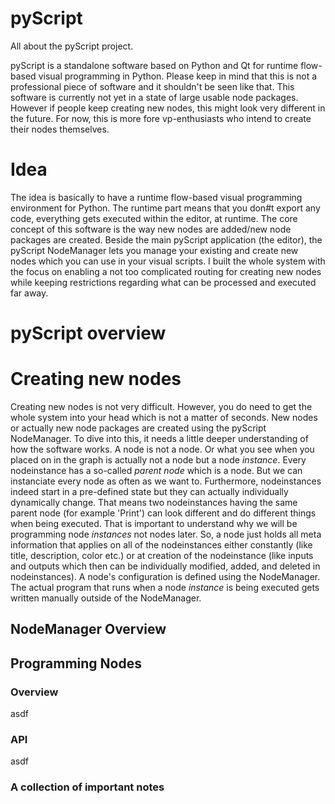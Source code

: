 # pyScript
All about the pyScript project.

pyScript is a standalone software based on Python and Qt for runtime flow-based visual programming in Python. Please keep in mind that this is not a professional piece of software and it shouldn't be seen like that.
This software is currently not yet in a state of large usable node packages. However if people keep creating new nodes, this might look very different in the future. For now, this is more fore vp-enthusiasts who intend to create their nodes themselves.

# Idea
The idea is basically to have a runtime flow-based visual programming environment for Python. The runtime part means that you don#t export any code, everything gets executed within the editor, at runtime. The core concept of this software is the way new nodes are added/new node packages are created. Beside the main pyScript application (the editor), the pyScript NodeManager lets you manage your existing and create new nodes which you can use in your visual scripts. I built the whole system with the focus on enabling a not too complicated routing for creating new nodes while keeping restrictions regarding what can be processed and executed far away.

# pyScript overview

# Creating new nodes
Creating new nodes is not very difficult. However, you do need to get the whole system into your head which is not a matter of seconds. New nodes or actually new node packages are created using the pyScript NodeManager. To dive into this, it needs a little deeper understanding of how the software works.
A node is not a node. Or what you see when you placed on in the graph is actually not a node but a node _instance_. Every nodeinstance has a so-called _parent node_ which is a node. But we can instanciate every node as often as we want to. Furthermore, nodeinstances indeed start in a pre-defined state but they can actually individually dynamically change. That means two nodeinstances having the same parent node (for example 'Print') can look different and do different things when being executed. That is important to understand why we will be programming node _instances_ not nodes later. So, a node just holds all meta information that applies on all of the nodeinstances either constantly (like title, description, color etc.) or at creation of the nodeinstance (like inputs and outputs which then can be individually modified, added, and deleted in nodeinstances).
A node's configuration is defined using the NodeManager. The actual program that runs when a node _instance_ is being executed gets written manually outside of the NodeManager.

## NodeManager Overview

## Programming Nodes
### Overview

asdf
### API
asdf
### A collection of important notes
